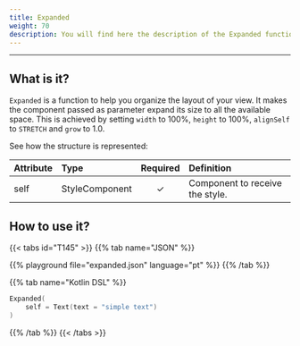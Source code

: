 ```yaml
---
title: Expanded
weight: 70
description: You will find here the description of the Expanded function and its attributes details
---
```


---


## What is it?

`Expanded` is a function to help you organize the layout of your view. It makes the component passed as parameter expand its size to all the available space. This is achieved by setting `width` to 100%, `height` to 100%, `alignSelf` to `STRETCH` and `grow` to 1.0.

See how the structure is represented:

| **Attribute** | **Type**  | Required | **Definition** |
| :----------- | :------------------------------------------------------------- | :---------: | :---------------------------------------------------------------------------------------------------------------- |
| self   | StyleComponent                                                |      ✓       | Component to receive the style. |


## How to use it?

{{< tabs id="T145" >}}
{{% tab name="JSON" %}}

<!-- json-playground:expanded.json
{
  "_beagleComponent_" : "beagle:text",
  "text" : "simple text",
  "style" : {
    "size" : {
      "width" : {
        "value" : 100.0,
        "type" : "PERCENT"
      },
      "height" : {
        "value" : 100.0,
        "type" : "PERCENT"
      }
    },
    "flex" : {
      "alignSelf" : "STRETCH",
      "grow" : 1.0
    }
  }
}
-->

{{% playground file="expanded.json" language="pt" %}}
{{% /tab %}}

{{% tab name="Kotlin DSL" %}}

```kotlin
Expanded(
    self = Text(text = "simple text")
)
```

{{% /tab %}}
{{< /tabs >}}
